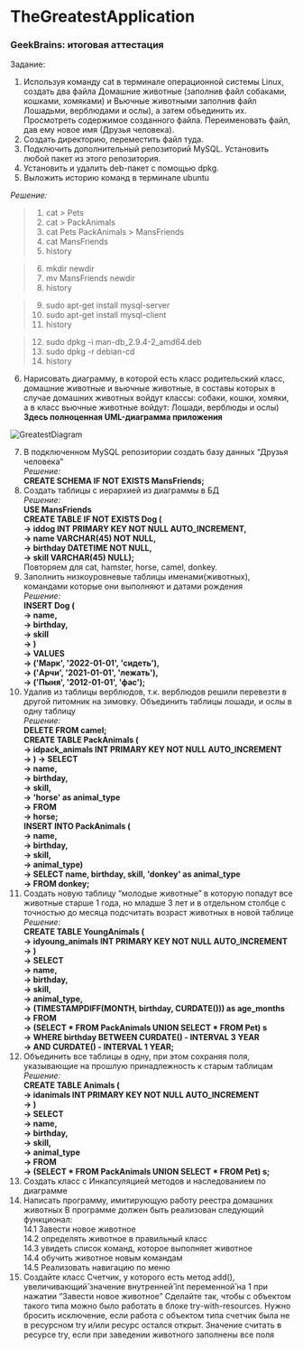 # TheGreatestApplication
### GeekBrains: итоговая аттестация 

Задание:
1. Используя команду cat в терминале операционной системы Linux, создать
два файла Домашние животные (заполнив файл собаками, кошками,
хомяками) и Вьючные животными заполнив файл Лошадьми, верблюдами и
ослы), а затем объединить их. Просмотреть содержимое созданного файла.
Переименовать файл, дав ему новое имя (Друзья человека).
2. Создать директорию, переместить файл туда.
3. Подключить дополнительный репозиторий MySQL. Установить любой пакет
из этого репозитория.
4. Установить и удалить deb-пакет с помощью dpkg.
5. Выложить историю команд в терминале ubuntu

*Решение:* 
>1. cat > Pets
>2. cat > PackAnimals
>3. cat Pets PackAnimals > MansFriends
>4. cat MansFriends
>5. history

>6. mkdir newdir
>7. mv MansFriends newdir
>8. history

>9. sudo apt-get install mysql-server
>10. sudo apt-get install mysql-client
>11. history

>12. sudo dpkg -i man-db_2.9.4-2_amd64.deb
>13. sudo dpkg -r debian-cd
>14. history

6. Нарисовать диаграмму, в которой есть класс родительский класс, домашние
животные и вьючные животные, в составы которых в случае домашних
животных войдут классы: собаки, кошки, хомяки, а в класс вьючные животные
войдут: Лошади, верблюды и ослы)  
**Здесь полноценная UML-диаграмма приложения**

![GreatestDiagram](https://user-images.githubusercontent.com/96007270/218310656-7ab270f2-084a-43cf-8518-5be24f2cc31a.png)

7. В подключенном MySQL репозитории создать базу данных “Друзья
человека”  
*Решение:*  
**CREATE SCHEMA IF NOT EXISTS MansFriends;**  
8. Создать таблицы с иерархией из диаграммы в БД  
*Решение:*  
**USE MansFriends**  
**CREATE TABLE IF NOT EXISTS Dog (  
                                         ->   iddog INT PRIMARY KEY NOT NULL AUTO_INCREMENT,  
                                         ->   name VARCHAR(45) NOT NULL,  
                                         ->   birthday DATETIME NOT NULL,  
                                         ->   skill VARCHAR(45) NULL);**  
Повторяем для cat, hamster, horse, camel, donkey.
9. Заполнить низкоуровневые таблицы именами(животных), командами
которые они выполняют и датами рождения  
*Решение:*  
**INSERT Dog (  
                                          ->     name,  
                                          ->     birthday,  
                                          ->     skill  
                                          -> )  
                                          -> VALUES  
                                          ->    ('Марк', '2022-01-01', 'сидеть'),  
                                          ->    ('Арчи', '2021-01-01', 'лежать'),  
                                          ->    ('Пыня', '2012-01-01', 'фас');**  
10. Удалив из таблицы верблюдов, т.к. верблюдов решили перевезти в другой
питомник на зимовку. Объединить таблицы лошади, и ослы в одну таблицу  
*Решение:*  
**DELETE FROM camel;**  
**CREATE TABLE PackAnimals (  
                                         -> idpack_animals INT PRIMARY KEY NOT NULL AUTO_INCREMENT  
                                         -> )
                                         -> SELECT  
                                         ->     name,  
                                         ->     birthday,  
                                         ->     skill,  
                                         ->     'horse' as animal_type  
                                         -> FROM  
                                         -> horse;**                                           
**INSERT INTO PackAnimals (  
                                         ->   name,  
                                         ->   birthday,  
                                         ->   skill,  
                                         ->   animal_type)  
                                         -> SELECT name, birthday, skill, 'donkey' as animal_type  
                                         -> FROM donkey;**
11. Создать новую таблицу “молодые животные” в которую попадут все
животные старше 1 года, но младше 3 лет и в отдельном столбце с точностью
до месяца подсчитать возраст животных в новой таблице  
*Решение:*  
**CREATE TABLE YoungAnimals (  
                                         -> idyoung_animals INT PRIMARY KEY NOT NULL AUTO_INCREMENT  
                                         -> )  
                                         -> SELECT  
                                         ->   name,  
                                         ->   birthday,  
                                         ->   skill,  
                                         ->   animal_type,  
                                         ->   (TIMESTAMPDIFF(MONTH, birthday, CURDATE())) as age_months  
                                         -> FROM    
                                         ->   (SELECT * FROM PackAnimals UNION SELECT * FROM Pet) s  
                                         -> WHERE birthday BETWEEN CURDATE() - INTERVAL 3 YEAR  
                                         -> AND CURDATE() - INTERVAL 1 YEAR;**  
12. Объединить все таблицы в одну, при этом сохраняя поля, указывающие на
прошлую принадлежность к старым таблицам  
*Решение:*  
**CREATE TABLE Animals (  
                                         -> idanimals INT PRIMARY KEY NOT NULL AUTO_INCREMENT  
                                         -> )  
                                         -> SELECT  
                                         ->   name,   
                                         ->   birthday,  
                                         ->   skill,  
                                         ->   animal_type  
                                         -> FROM  
                                         ->   (SELECT * FROM PackAnimals UNION SELECT * FROM Pet) s;**  
13. Создать класс с Инкапсуляцией методов и наследованием по диаграмме
14. Написать программу, имитирующую работу реестра домашних животных
В программе должен быть реализован следующий функционал:  
14.1 Завести новое животное  
14.2 определять животное в правильный класс  
14.3 увидеть список команд, которое выполняет животное  
14.4 обучить животное новым командам  
14.5 Реализовать навигацию по меню  
15. Создайте класс Счетчик, у которого есть метод add(), увеличивающий̆
значение внутренней̆ int переменной̆ на 1 при нажатии “Завести новое
животное” Сделайте так, чтобы с объектом такого типа можно было работать в
блоке try-with-resources. Нужно бросить исключение, если работа с объектом
типа счетчик была не в ресурсном try и/или ресурс остался открыт. Значение
считать в ресурсе try, если при заведении животного заполнены все поля



